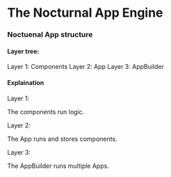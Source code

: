 # The Nocturnal App Engine

### Noctuenal App structure

#### Layer tree:

Layer 1: Components
Layer 2: App
Layer 3: AppBuilder


#### Explaination

Layer 1:

The components run logic.

Layer 2:

The App runs and stores components.

Layer 3:

The AppBuilder runs multiple Apps.